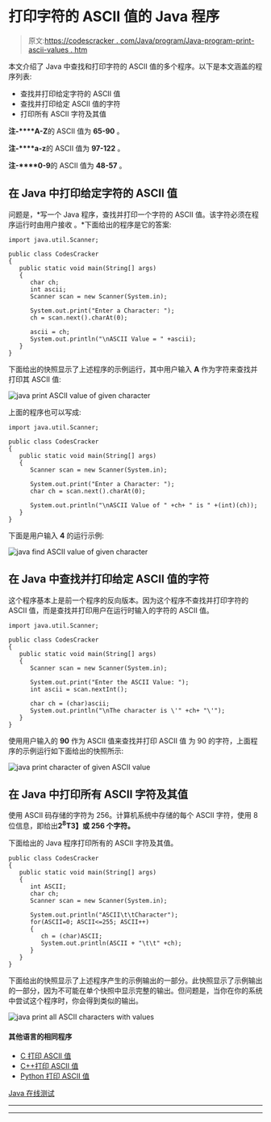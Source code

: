 # 打印字符的 ASCII 值的 Java 程序

> 原文:[https://codescracker . com/Java/program/Java-program-print-ascii-values . htm](https://codescracker.com/java/program/java-program-print-ascii-values.htm)

本文介绍了 Java 中查找和打印字符的 ASCII 值的多个程序。以下是本文涵盖的程序列表:

*   查找并打印给定字符的 ASCII 值
*   查找并打印给定 ASCII 值的字符
*   打印所有 ASCII 字符及其值

**注-****A-Z**的 ASCII 值为 **65-90** 。

**注-****a-z**的 ASCII 值为 **97-122** 。

**注-****0-9**的 ASCII 值为 **48-57** 。

## 在 Java 中打印给定字符的 ASCII 值

问题是，*写一个 Java 程序，查找并打印一个字符的 ASCII 值。该字符必须在程序运行时由用户接收 。*下面给出的程序是它的答案:

```
import java.util.Scanner;

public class CodesCracker
{
   public static void main(String[] args)
   {
      char ch;
      int ascii;
      Scanner scan = new Scanner(System.in);

      System.out.print("Enter a Character: ");
      ch = scan.next().charAt(0);

      ascii = ch;
      System.out.println("\nASCII Value = " +ascii);
   }
}
```

下面给出的快照显示了上述程序的示例运行，其中用户输入 **A** 作为字符来查找并打印其 ASCII 值:

![java print ASCII value of given character](../Images/560fb1fb28c17cb9329e7c9f6ffd99e9.png)

上面的程序也可以写成:

```
import java.util.Scanner;

public class CodesCracker
{
   public static void main(String[] args)
   {
      Scanner scan = new Scanner(System.in);

      System.out.print("Enter a Character: ");
      char ch = scan.next().charAt(0);

      System.out.println("\nASCII Value of " +ch+ " is " +(int)(ch));
   }
}
```

下面是用户输入 **4** 的运行示例:

![java find ASCII value of given character](../Images/cd2d8c58c040316d4124d41d67d173f1.png)

## 在 Java 中查找并打印给定 ASCII 值的字符

这个程序基本上是前一个程序的反向版本。因为这个程序不查找并打印字符的 ASCII 值，而是查找并打印用户在运行时输入的字符的 ASCII 值。

```
import java.util.Scanner;

public class CodesCracker
{
   public static void main(String[] args)
   {
      Scanner scan = new Scanner(System.in);

      System.out.print("Enter the ASCII Value: ");
      int ascii = scan.nextInt();

      char ch = (char)ascii;
      System.out.println("\nThe character is \'" +ch+ "\'");
   }
}
```

使用用户输入的 **90** 作为 ASCII 值来查找并打印 ASCII 值 为 90 的字符，上面程序的示例运行如下面给出的快照所示:

![java print character of given ASCII value](../Images/3412cafbb6fcfbab93303a421d36a28b.png)

## 在 Java 中打印所有 ASCII 字符及其值

使用 ASCII 码存储的字符为 256。计算机系统中存储的每个 ASCII 字符，使用 8 位信息，即给出**2<sup>8</sup>T3】或 **256** 个字符。**

下面给出的 Java 程序打印所有的 ASCII 字符及其值。

```
public class CodesCracker
{
   public static void main(String[] args)
   {
      int ASCII;
      char ch;
      Scanner scan = new Scanner(System.in);

      System.out.println("ASCII\t\tCharacter");
      for(ASCII=0; ASCII<=255; ASCII++)
      {
         ch = (char)ASCII;
         System.out.println(ASCII + "\t\t" +ch);
      }
   }
}
```

下面给出的快照显示了上述程序产生的示例输出的一部分。此快照显示了示例输出的一部分，因为不可能在单个快照中显示完整的输出。但问题是，当你在你的系统中尝试这个程序时，你会得到类似的输出。

![java print all ASCII characters with values](../Images/7e9049d4545c61c8223cf1ac82bfc3e1.png)

#### 其他语言的相同程序

*   [C 打印 ASCII 值](/c/program/c-program-print-ascii-values.htm)
*   [C++打印 ASCII 值](/cpp/program/cpp-program-print-ascii-values.htm)
*   [Python 打印 ASCII 值](/python/program/python-program-print-ascii-values.htm)

[Java 在线测试](/exam/showtest.php?subid=1)

* * *

* * *